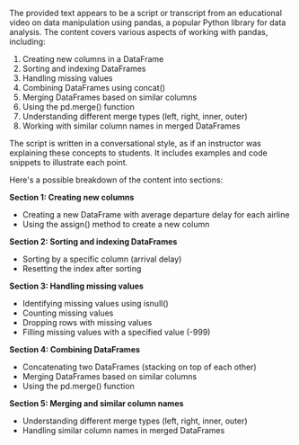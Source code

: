 The provided text appears to be a script or transcript from an educational video on data manipulation using pandas, a popular Python library for data analysis. The content covers various aspects of working with pandas, including:

1. Creating new columns in a DataFrame
2. Sorting and indexing DataFrames
3. Handling missing values
4. Combining DataFrames using concat()
5. Merging DataFrames based on similar columns
6. Using the pd.merge() function
7. Understanding different merge types (left, right, inner, outer)
8. Working with similar column names in merged DataFrames

The script is written in a conversational style, as if an instructor was explaining these concepts to students. It includes examples and code snippets to illustrate each point.

Here's a possible breakdown of the content into sections:

**Section 1: Creating new columns**

* Creating a new DataFrame with average departure delay for each airline
* Using the assign() method to create a new column

**Section 2: Sorting and indexing DataFrames**

* Sorting by a specific column (arrival delay)
* Resetting the index after sorting

**Section 3: Handling missing values**

* Identifying missing values using isnull()
* Counting missing values
* Dropping rows with missing values
* Filling missing values with a specified value (-999)

**Section 4: Combining DataFrames**

* Concatenating two DataFrames (stacking on top of each other)
* Merging DataFrames based on similar columns
* Using the pd.merge() function

**Section 5: Merging and similar column names**

* Understanding different merge types (left, right, inner, outer)
* Handling similar column names in merged DataFrames